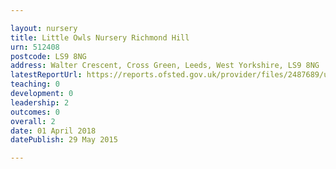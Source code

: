 ```yaml
---

layout: nursery
title: Little Owls Nursery Richmond Hill
urn: 512408
postcode: LS9 8NG
address: Walter Crescent, Cross Green, Leeds, West Yorkshire, LS9 8NG
latestReportUrl: https://reports.ofsted.gov.uk/provider/files/2487689/urn/512408.pdf
teaching: 0
development: 0
leadership: 2
outcomes: 0
overall: 2
date: 01 April 2018 
datePublish: 29 May 2015

---
```

